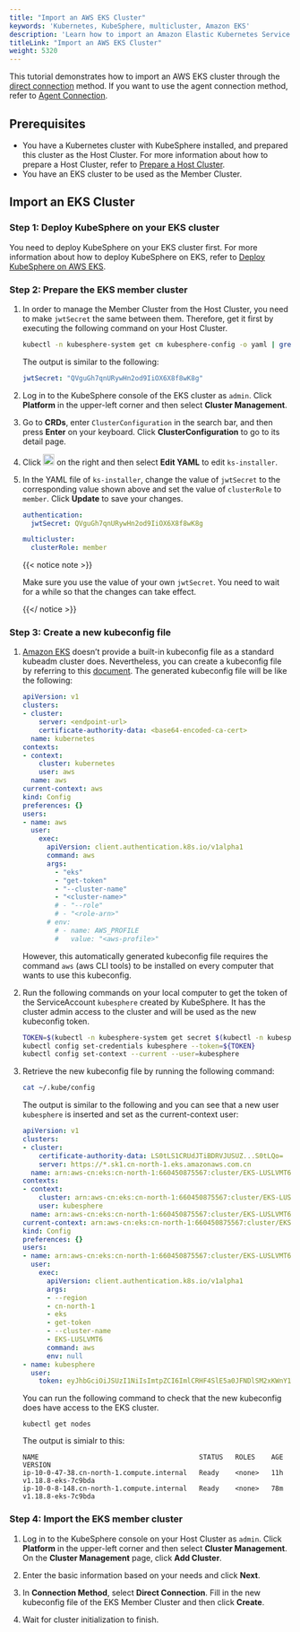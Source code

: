 ```yaml
---
title: "Import an AWS EKS Cluster"
keywords: 'Kubernetes, KubeSphere, multicluster, Amazon EKS'
description: 'Learn how to import an Amazon Elastic Kubernetes Service cluster.'
titleLink: "Import an AWS EKS Cluster"
weight: 5320
---
```


This tutorial demonstrates how to import an AWS EKS cluster through the [direct connection](../../../multicluster-management/enable-multicluster/direct-connection/) method. If you want to use the agent connection method, refer to [Agent Connection](../../../multicluster-management/enable-multicluster/agent-connection/).

## Prerequisites

- You have a Kubernetes cluster with KubeSphere installed, and prepared this cluster as the Host Cluster. For more information about how to prepare a Host Cluster, refer to [Prepare a Host Cluster](../../../multicluster-management/enable-multicluster/direct-connection/#prepare-a-host-cluster).
- You have an EKS cluster to be used as the Member Cluster.

## Import an EKS Cluster

### Step 1: Deploy KubeSphere on your EKS cluster

You need to deploy KubeSphere on your EKS cluster first. For more information about how to deploy KubeSphere on EKS, refer to [Deploy KubeSphere on AWS EKS](../../../installing-on-kubernetes/hosted-kubernetes/install-kubesphere-on-eks/#install-kubesphere-on-eks).

### Step 2: Prepare the EKS member cluster

1. In order to manage the Member Cluster from the Host Cluster, you need to make `jwtSecret` the same between them. Therefore, get it first by executing the following command on your Host Cluster.

   ```bash
   kubectl -n kubesphere-system get cm kubesphere-config -o yaml | grep -v "apiVersion" | grep jwtSecret
   ```

   The output is similar to the following:

   ```yaml
   jwtSecret: "QVguGh7qnURywHn2od9IiOX6X8f8wK8g"
   ```

2. Log in to the KubeSphere console of the EKS cluster as `admin`. Click **Platform** in the upper-left corner and then select **Cluster Management**.

3. Go to **CRDs**, enter `ClusterConfiguration` in the search bar, and then press **Enter** on your keyboard. Click **ClusterConfiguration** to go to its detail page.

4. Click <img src="/images/docs/multicluster-management/import-cloud-hosted-k8s/import-eks/three-dots.png" height="20px"> on the right and then select **Edit YAML** to edit `ks-installer`. 

5. In the YAML file of `ks-installer`, change the value of `jwtSecret` to the corresponding value shown above and set the value of `clusterRole` to `member`. Click **Update** to save your changes.

   ```yaml
   authentication:
     jwtSecret: QVguGh7qnURywHn2od9IiOX6X8f8wK8g
   ```

   ```yaml
   multicluster:
     clusterRole: member
   ```

   {{< notice note >}}

   Make sure you use the value of your own `jwtSecret`. You need to wait for a while so that the changes can take effect.

   {{</ notice >}}

### Step 3: Create a new kubeconfig file

1. [Amazon EKS](https://docs.aws.amazon.com/eks/index.html) doesn’t provide a built-in kubeconfig file as a standard kubeadm cluster does. Nevertheless, you can create a kubeconfig file by referring to this [document](https://docs.aws.amazon.com/eks/latest/userguide/create-kubeconfig.html). The generated kubeconfig file will be like the following:

   ```yaml
   apiVersion: v1
   clusters:
   - cluster:
       server: <endpoint-url>
       certificate-authority-data: <base64-encoded-ca-cert>
     name: kubernetes
   contexts:
   - context:
       cluster: kubernetes
       user: aws
     name: aws
   current-context: aws
   kind: Config
   preferences: {}
   users:
   - name: aws
     user:
       exec:
         apiVersion: client.authentication.k8s.io/v1alpha1
         command: aws
         args:
           - "eks"
           - "get-token"
           - "--cluster-name"
           - "<cluster-name>"
           # - "--role"
           # - "<role-arn>"
         # env:
           # - name: AWS_PROFILE
           #   value: "<aws-profile>"
   ```

   However, this automatically generated kubeconfig file requires the command `aws` (aws CLI tools) to be installed on every computer that wants to use this kubeconfig.

2. Run the following commands on your local computer to get the token of the ServiceAccount `kubesphere` created by KubeSphere. It has the cluster admin access to the cluster and will be used as the new kubeconfig token.

   ```bash
   TOKEN=$(kubectl -n kubesphere-system get secret $(kubectl -n kubesphere-system get sa kubesphere -o jsonpath='{.secrets[0].name}') -o jsonpath='{.data.token}' | base64 -d)
   kubectl config set-credentials kubesphere --token=${TOKEN}
   kubectl config set-context --current --user=kubesphere
   ```

3. Retrieve the new kubeconfig file by running the following command:

   ```bash
   cat ~/.kube/config
   ```

   The output is similar to the following and you can see that a new user `kubesphere` is inserted and set as the current-context user:

   ```yaml
   apiVersion: v1
   clusters:
   - cluster:
       certificate-authority-data: LS0tLS1CRUdJTiBDRVJUSUZ...S0tLQo=
       server: https://*.sk1.cn-north-1.eks.amazonaws.com.cn
     name: arn:aws-cn:eks:cn-north-1:660450875567:cluster/EKS-LUSLVMT6
   contexts:
   - context:
       cluster: arn:aws-cn:eks:cn-north-1:660450875567:cluster/EKS-LUSLVMT6
       user: kubesphere
     name: arn:aws-cn:eks:cn-north-1:660450875567:cluster/EKS-LUSLVMT6
   current-context: arn:aws-cn:eks:cn-north-1:660450875567:cluster/EKS-LUSLVMT6
   kind: Config
   preferences: {}
   users:
   - name: arn:aws-cn:eks:cn-north-1:660450875567:cluster/EKS-LUSLVMT6
     user:
       exec:
         apiVersion: client.authentication.k8s.io/v1alpha1
         args:
         - --region
         - cn-north-1
         - eks
         - get-token
         - --cluster-name
         - EKS-LUSLVMT6
         command: aws
         env: null
   - name: kubesphere
     user:
       token: eyJhbGciOiJSUzI1NiIsImtpZCI6ImlCRHF4SlE5a0JFNDlSM2xKWnY1Vkt5NTJrcDNqRS1Ta25IYkg1akhNRmsifQ.eyJpc3M................9KQtFULW544G-FBwURd6ArjgQ3Ay6NHYWZe3gWCHLmag9gF-hnzxequ7oN0LiJrA-al1qGeQv-8eiOFqX3RPCQgbybmix8qw5U6f-Rwvb47-xA
   ```

   You can run the following command to check that the new kubeconfig does have access to the EKS cluster.

   ```shell
   kubectl get nodes
   ```

   The output is simialr to this:

   ```
   NAME                                        STATUS   ROLES    AGE   VERSION
   ip-10-0-47-38.cn-north-1.compute.internal   Ready    <none>   11h   v1.18.8-eks-7c9bda
   ip-10-0-8-148.cn-north-1.compute.internal   Ready    <none>   78m   v1.18.8-eks-7c9bda
   ```

### Step 4: Import the EKS member cluster

1. Log in to the KubeSphere console on your Host Cluster as `admin`. Click **Platform** in the upper-left corner and then select **Cluster Management**. On the **Cluster Management** page, click **Add Cluster**.

2. Enter the basic information based on your needs and click **Next**.

3. In **Connection Method**, select **Direct Connection**. Fill in the new kubeconfig file of the EKS Member Cluster and then click **Create**.

4. Wait for cluster initialization to finish.